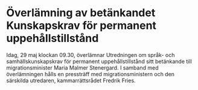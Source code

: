 # Överlämning av betänkandet Kunskapskrav för permanent uppehållstillstånd

Idag, 29 maj klockan 09.30, överlämnar Utredningen om språk- och samhällskunskapskrav för permanent uppehållstillstånd sitt betänkande till migrationsminister Maria Malmer Stenergard. I samband med överlämningen hålls en pressträff med migrationsministern och den särskilda utredaren, kammarrättsrådet Fredrik Fries.
